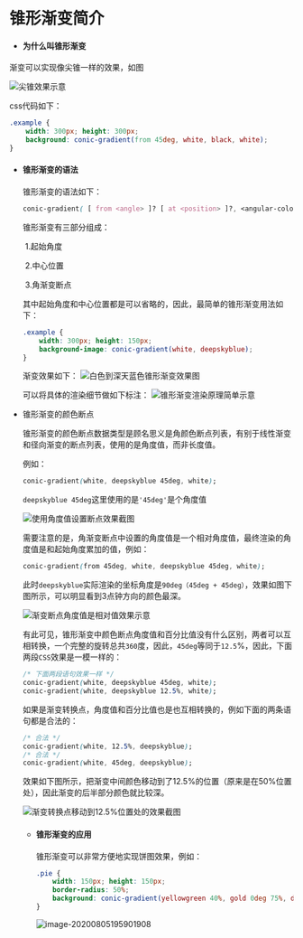 # 锥形渐变简介

- #### 为什么叫锥形渐变

渐变可以实现像尖锥一样的效果，如图

![尖锥效果示意](https://image.zhangxinxu.com/image/blog/202004/conic3.png)

css代码如下：

```css
.example {
    width: 300px; height: 300px;
    background: conic-gradient(from 45deg, white, black, white);
}
```

- #### 锥形渐变的语法

  锥形渐变的语法如下：

  ```css
  conic-gradient( [ from <angle> ]? [ at <position> ]?, <angular-color-stop-list> )
  ```

  锥形渐变有三部分组成：

  ​		1.起始角度

  ​		2.中心位置

  ​		3.角渐变断点

  其中起始角度和中心位置都是可以省略的，因此，最简单的锥形渐变用法如下：

  ```css
  .example {
      width: 300px; height: 150px;
      background-image: conic-gradient(white, deepskyblue);
  }
  ```

  渐变效果如下：
  ![白色到深天蓝色锥形渐变效果图](https://image.zhangxinxu.com/image/blog/202004/5-24_conica-gradient-simple.png)

  可以将具体的渲染细节做如下标注：
  ![锥形渐变渲染原理简单示意](https://image.zhangxinxu.com/image/blog/202004/conic-render.png)

- 锥形渐变的颜色断点

  锥形渐变的颜色断点数据类型是<angular-color-stop-list>顾名思义是角颜色断点列表，有别于线性渐变和径向渐变的断点列表，使用的是角度值，而非长度值。

  例如：

  ```css
  conic-gradient(white, deepskyblue 45deg, white);
  ```

  `deepskyblue 45deg`这里使用的是`'45deg'`是个角度值

  ![使用角度值设置断点效果截图](https://image.zhangxinxu.com/image/blog/202004/5-27_conic-angle-stop.png)

  需要注意的是，角渐变断点中设置的角度值是一个相对角度值，最终渲染的角度值是和起始角度累加的值，例如：

  ```css
  conic-gradient(from 45deg, white, deepskyblue 45deg, white);
  ```

  此时`deepskyblue`实际渲染的坐标角度是`90deg（45deg + 45deg）`，效果如图下图所示，可以明显看到3点钟方向的颜色最深。

  ![渐变断点角度值是相对值效果示意](https://image.zhangxinxu.com/image/blog/202004/5-28_conic-angle-relative.png)

  有此可见，锥形渐变中颜色断点角度值和百分比值没有什么区别，两者可以互相转换，一个完整的旋转总共`360`度，因此，`45deg`等同于`12.5`%，因此，下面两段`CSS`效果是一模一样的：

  ```css
  /* 下面两段语句效果一样 */
  conic-gradient(white, deepskyblue 45deg, white);
  conic-gradient(white, deepskyblue 12.5%, white);
  ```

  如果是渐变转换点，角度值和百分比值也是也互相转换的，例如下面的两条语句都是合法的：

  ```css
  /* 合法 */
  conic-gradient(white, 12.5%, deepskyblue);
  /* 合法 */
  conic-gradient(white, 45deg, deepskyblue);
  ```

  效果如下图所示，把渐变中间颜色移动到了12.5%的位置（原来是在50%位置处），因此渐变的后半部分颜色就比较深。

  ![渐变转换点移动到12.5%位置处的效果截图](https://image.zhangxinxu.com/image/blog/202004/5-29_conic-angle-hint.png)

  - #### 锥形渐变的应用

    锥形渐变可以非常方便地实现饼图效果，例如：

    ```css
    .pie {
        width: 150px; height: 150px;
        border-radius: 50%;
        background: conic-gradient(yellowgreen 40%, gold 0deg 75%, deepskyblue 0deg);   
    }
    ```

    ![image-20200805195901908](C:\Users\红尘客栈\AppData\Roaming\Typora\typora-user-images\image-20200805195901908.png)

  